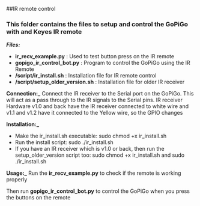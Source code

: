 ##IR remote control

### This folder contains the files to setup and control the GoPiGo with and Keyes IR remote 

**_Files:_**
- **ir_recv_example.py** : Used to test button press on the IR remote
- **gopigo_ir_control_bot.py** : Program to control the GoPiGo using the IR Remote 
- **/script/ir_install.sh** : Installation file for IR remote control
- **/script/setup_older_version.sh** : Installation file for older IR receiver

**Connection:_**
Connect the IR receiver to the Serial port on the GoPiGo. This will act as a pass through to the IR signals to the Serial pins. 
IR receiver Hardware v1.0 and back have the IR receiver connected to white wire and v1.1 and v1.2 have it connected to the Yellow wire, so the GPIO changes

**Installation:_**
- Make the ir_install.sh executable: sudo chmod +x ir_install.sh
- Run the install script: sudo ./ir_install.sh
- If you have an IR receiver which is v1.0 or back, then run the setup_older_version script too: sudo chmod +x ir_install.sh and sudo ./ir_install.sh

**Usage:_**
Run the **ir_recv_example.py** to check if the remote is working properly

Then run **gopigo_ir_control_bot.py** to control the GoPiGo when you press the buttons on the remote
